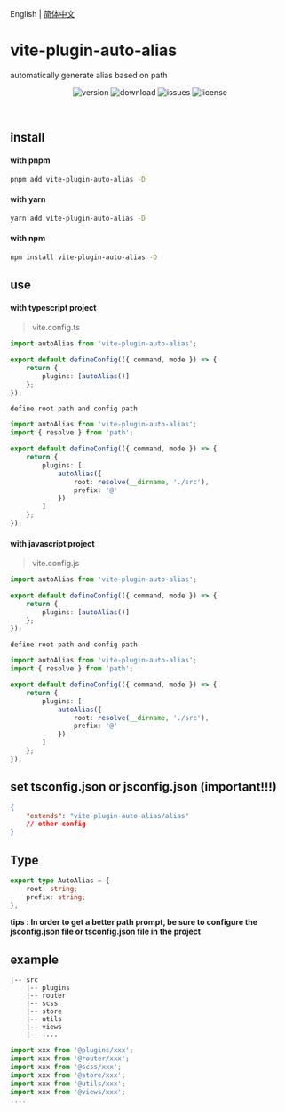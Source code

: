 English | [简体中文](https://github.com/jwyGithub/vite-plugin-auto-alias/blob/master/README.zh.md)

# vite-plugin-auto-alias

automatically generate alias based on path

<p align="center">
  <img src="https://img.shields.io/npm/v/vite-plugin-auto-alias" alt='version'>
  <img src="https://img.shields.io/npm/dy/vite-plugin-auto-alias" alt='download'>
  <img src="https://img.shields.io/github/issues/jwyGithub/vite-plugin-auto-alias" alt='issues'>
  <img src="https://img.shields.io/github/license/jwyGithub/vite-plugin-auto-alias" alt='license'>
</p>
<br />

## install

#### with pnpm

```sh
pnpm add vite-plugin-auto-alias -D
```

#### with yarn

```sh
yarn add vite-plugin-auto-alias -D
```

#### with npm

```sh
npm install vite-plugin-auto-alias -D
```

## use

#### with typescript project

> vite.config.ts

```typescript
import autoAlias from 'vite-plugin-auto-alias';

export default defineConfig(({ command, mode }) => {
    return {
        plugins: [autoAlias()]
    };
});
```

`define root path and config path`

```typescript
import autoAlias from 'vite-plugin-auto-alias';
import { resolve } from 'path';

export default defineConfig(({ command, mode }) => {
    return {
        plugins: [
            autoAlias({
                root: resolve(__dirname, './src'),
                prefix: '@'
            })
        ]
    };
});
```

#### with javascript project

> vite.config.js

```typescript
import autoAlias from 'vite-plugin-auto-alias';

export default defineConfig(({ command, mode }) => {
    return {
        plugins: [autoAlias()]
    };
});
```

`define root path and config path`

```typescript
import autoAlias from 'vite-plugin-auto-alias';
import { resolve } from 'path';

export default defineConfig(({ command, mode }) => {
    return {
        plugins: [
            autoAlias({
                root: resolve(__dirname, './src'),
                prefix: '@'
            })
        ]
    };
});
```

## set tsconfig.json or jsconfig.json (important!!!)

```json
{
    "extends": "vite-plugin-auto-alias/alias"
    // other config
}
```

## Type

```typescript
export type AutoAlias = {
    root: string;
    prefix: string;
};
```

**tips : In order to get a better path prompt, be sure to configure the jsconfig.json file or tsconfig.json file in the project**

## example

    |-- src
        |-- plugins
        |-- router
        |-- scss
        |-- store
        |-- utils
        |-- views
        |-- ....

```typescript
import xxx from '@plugins/xxx';
import xxx from '@router/xxx';
import xxx from '@scss/xxx';
import xxx from '@store/xxx';
import xxx from '@utils/xxx';
import xxx from '@views/xxx';
....
```

